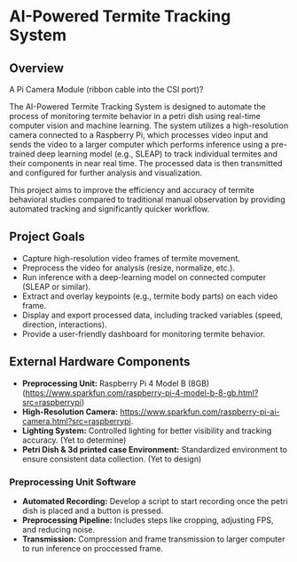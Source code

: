 # AI-Powered Termite Tracking System

## Overview
A Pi Camera Module (ribbon cable into the CSI port)?


The AI-Powered Termite Tracking System is designed to automate the process of monitoring termite behavior in a petri dish using real-time computer vision and machine learning. The system utilizes a high-resolution camera connected to a Raspberry Pi, which processes video input and sends the video to a larger computer which performs inference using a pre-trained deep learning model (e.g., SLEAP) to track individual termites and their components in near real time. The processed data is then transmitted and configured for further analysis and visualization.

This project aims to improve the efficiency and accuracy of termite behavioral studies compared to traditional manual observation by providing automated tracking and significantly quicker workflow.

## Project Goals

- Capture high-resolution video frames of termite movement.
- Preprocess the video for analysis (resize, normalize, etc.).
- Run inference with a deep-learning model on connected computer (SLEAP or similar).
- Extract and overlay keypoints (e.g., termite body parts) on each video frame.
- Display and export processed data, including tracked variables (speed, direction, interactions).
- Provide a user-friendly dashboard for monitoring termite behavior.

## External Hardware Components

- **Preprocessing Unit:** Raspberry Pi 4 Model B (8GB) (https://www.sparkfun.com/raspberry-pi-4-model-b-8-gb.html?src=raspberrypi)
- **High-Resolution Camera:** https://www.sparkfun.com/raspberry-pi-ai-camera.html?src=raspberrypi.
- **Lighting System:** Controlled lighting for better visibility and tracking accuracy. (Yet to determine)
- **Petri Dish & 3d printed case Environment:** Standardized environment to ensure consistent data collection. (Yet to design)

### Preprocessing Unit Software

- **Automated Recording:** Develop a script to start recording once the petri dish is placed and a button is pressed.
- **Preprocessing Pipeline:** Includes steps like cropping, adjusting FPS, and reducing noise.
- **Transmission:** Compression and frame transmission to larger computer to run inference on proccessed frame.
